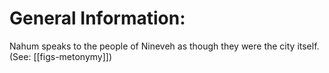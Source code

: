# General Information:

Nahum speaks to the people of Nineveh as though they were the city itself. (See: [[figs-metonymy]])